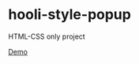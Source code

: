 # hooli-style-popup

HTML-CSS only project

[Demo](https://misshatsker.github.io/hooli-style-popup/)
